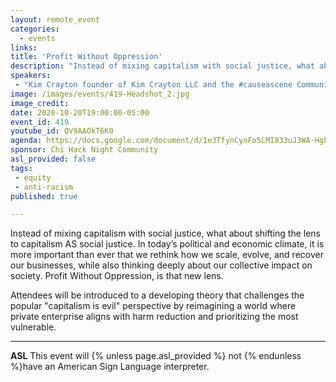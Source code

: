 ```yaml
---
layout: remote_event
categories:
  - events
links: 
title: 'Profit Without Oppression'
description: "Instead of mixing capitalism with social justice, what about shifting the lens to capitalism AS social justice. In today’s political and economic climate, it is more important than ever that we rethink how we scale, evolve, and recover our businesses, while also thinking deeply about our collective impact on society. Profit Without Oppression, is that new lens."
speakers:
 - "Kim Crayton founder of Kim Crayton LLC and the #causeascene Community"
image: /images/events/419-Headshot_2.jpg
image_credit:
date: 2020-10-20T19:00:00-05:00
event_id: 419
youtube_id: QV9AAOkT6K0
agenda: https://docs.google.com/document/d/1e3TfynCyoFo5LMI833uJ3WA-HghQm1nD6QV3nRT2RuA/edit?usp=sharing
sponsor: Chi Hack Night Community
asl_provided: false
tags: 
 - equity
 - anti-racism
published: true

---
```


Instead of mixing capitalism with social justice, what about shifting the lens to capitalism AS social justice. In today’s political and economic climate, it is more important than ever that we rethink how we scale, evolve, and recover our businesses, while also thinking deeply about our collective impact on society. Profit Without Oppression, is that new lens.

Attendees will be introduced to a developing theory that challenges the popular "capitalism is evil" perspective by reimagining a world where private enterprise aligns with harm reduction and prioritizing the most vulnerable. 

---

**ASL** This event will {% unless page.asl_provided %} not {% endunless %}have an American Sign Language interpreter.
